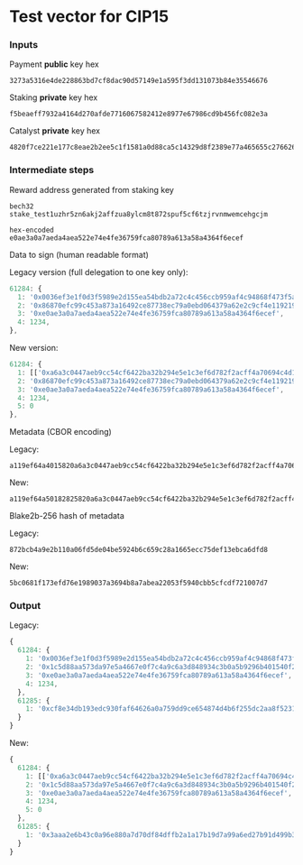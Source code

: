 # Test vector for CIP15

### Inputs

Payment **public** key hex
```
3273a5316e4de228863bd7cf8dac90d57149e1a595f3dd131073b84e35546676
```

Staking **private** key hex
```
f5beaeff7932a4164d270afde7716067582412e8977e67986cd9b456fc082e3a
```

Catalyst **private** key hex
```
4820f7ce221e177c8eae2b2ee5c1f1581a0d88ca5c14329d8f2389e77a465655c27662621bfb99cb9445bf8114cc2a630afd2dd53bc88c08c5f2aed8e9c7cb89
```

### Intermediate steps

Reward address generated from staking key
```
bech32
stake_test1uzhr5zn6akj2affzua8ylcm8t872spuf5cf6tzjrvnmwemcehgcjm

hex-encoded
e0ae3a0a7aeda4aea522e74e4fe36759fca80789a613a58a4364f6ecef
```

Data to sign (human readable format)

Legacy version (full delegation to one key only):
```javascript
61284: {
  1: '0x0036ef3e1f0d3f5989e2d155ea54bdb2a72c4c456ccb959af4c94868f473f5a0',
  2: '0x86870efc99c453a873a16492ce87738ec79a0ebd064379a62e2c9cf4e119219e',
  3: '0xe0ae3a0a7aeda4aea522e74e4fe36759fca80789a613a58a4364f6ecef',
  4: 1234,
},
```

New version:
```javascript
61284: {
  1: [['0xa6a3c0447aeb9cc54cf6422ba32b294e5e1c3ef6d782f2acff4a70694c4d1663', 1], ['0x00588e8e1d18cba576a4d35758069fe94e53f638b6faf7c07b8abd2bc5c5cdee', 3]],
  2: '0x86870efc99c453a873a16492ce87738ec79a0ebd064379a62e2c9cf4e119219e',
  3: '0xe0ae3a0a7aeda4aea522e74e4fe36759fca80789a613a58a4364f6ecef',
  4: 1234,
  5: 0
},
```


Metadata (CBOR encoding)

Legacy:
```
a119ef64a4015820a6a3c0447aeb9cc54cf6422ba32b294e5e1c3ef6d782f2acff4a70694c4d166302582086870efc99c453a873a16492ce87738ec79a0ebd064379a62e2c9cf4e119219e03581de0ae3a0a7aeda4aea522e74e4fe36759fca80789a613a58a4364f6ecef041904d2
```

New:
```
a119ef64a50182825820a6a3c0447aeb9cc54cf6422ba32b294e5e1c3ef6d782f2acff4a70694c4d16630182582000588e8e1d18cba576a4d35758069fe94e53f638b6faf7c07b8abd2bc5c5cdee0302582086870efc99c453a873a16492ce87738ec79a0ebd064379a62e2c9cf4e119219e03581de0ae3a0a7aeda4aea522e74e4fe36759fca80789a613a58a4364f6ecef041904d20500
```

Blake2b-256 hash of metadata

Legacy:
```
872bcb4a9e2b110a06fd5de04be5924b6c659c28a1665ecc75def13ebca6dfd8
```

New:
```
5bc0681f173efd76e1989037a3694b8a7abea22053f5940cbb5cfcdf721007d7
```

### Output

Legacy:
```javascript
{
  61284: {
    1: '0x0036ef3e1f0d3f5989e2d155ea54bdb2a72c4c456ccb959af4c94868f473f5a0',
    2: '0x1c5d88aa573da97e5a4667e0f7c4a9c6a3d848934c3b0a5b9296b401540f2aef',
    3: '0xe0ae3a0a7aeda4aea522e74e4fe36759fca80789a613a58a4364f6ecef',
    4: 1234,
  },
  61285: {
    1: '0xcf8e34db193edc930faf64626a0a759dd9ce654874d4b6f255dc2aa8f52313b6dbb9aa1b162b43ed8946668edca920dd34f5a51a14130814fdc86adb6218b501'
  }
}
```

New:
```javascript
{
  61284: {
    1: [['0xa6a3c0447aeb9cc54cf6422ba32b294e5e1c3ef6d782f2acff4a70694c4d1663', 1], ['0x00588e8e1d18cba576a4d35758069fe94e53f638b6faf7c07b8abd2bc5c5cdee', 3]],
    2: '0x1c5d88aa573da97e5a4667e0f7c4a9c6a3d848934c3b0a5b9296b401540f2aef',
    3: '0xe0ae3a0a7aeda4aea522e74e4fe36759fca80789a613a58a4364f6ecef',
    4: 1234,
    5: 0
  },
  61285: {
    1: '0x3aaa2e6b43c0a96e880a7d70df84dffb2a1a17b19d7a99a6ed27b91d499b32027c43acfbf6dff097af7634b2ee38c8039af259b0b6a64316f02b4ffee28a0608'
  }
}
```
